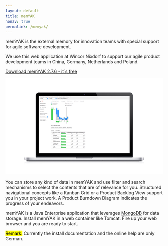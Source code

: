 ```yaml
---
layout: default
title: memYAK
nonav: true
permalink: /memyak/
---
```

memYAK is the external memory for innovation teams with special support for agile software development.

We use this web application at Wincor Nixdorf to support our agile product development teams in China, Germany, Netherlands and Poland.

[Download memYAK 2.7.6 - it´s free](http://memyak.com/resource/memyak_2.7.6.zip)

[![](/i/memyak/burndown.jpg)](http://memyak.com/resource/memyak_2.7.6.zip)

You can store any kind of data in memYAK and use filter and search mechanisms to select the contents that are of relevance for you. Structured navigational concepts like a Kanban Grid or a Product Backlog View support you in your project work. A Product Burndown Diagram indicates the progress of your endeavors.

memYAK is a Java Enterprise application that leverages [MongoDB](http://mongodb.org) for data storage. Install memYAK in a web container like Tomcat. Fire up your web browser and you are ready to start.

<mark>Remark:</mark> Currently the install documentation and the online help are only German.
